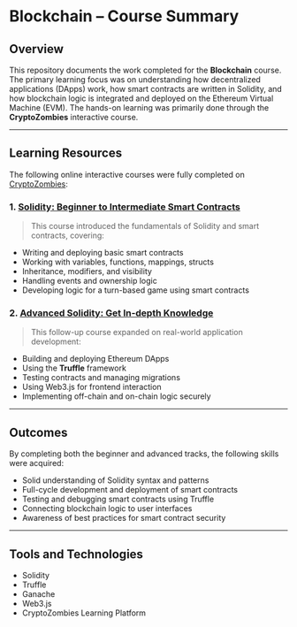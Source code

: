 # Blockchain – Course Summary

## Overview

This repository documents the work completed for the **Blockchain** course. The primary learning focus was on understanding how decentralized applications (DApps) work, how smart contracts are written in Solidity, and how blockchain logic is integrated and deployed on the Ethereum Virtual Machine (EVM). The hands-on learning was primarily done through the **CryptoZombies** interactive course.

---

## Learning Resources

The following online interactive courses were fully completed on [CryptoZombies](https://cryptozombies.io/en/course):

### 1. [Solidity: Beginner to Intermediate Smart Contracts](https://cryptozombies.io/en/course)
> This course introduced the fundamentals of Solidity and smart contracts, covering:
- Writing and deploying basic smart contracts
- Working with variables, functions, mappings, structs
- Inheritance, modifiers, and visibility
- Handling events and ownership logic
- Developing logic for a turn-based game using smart contracts

### 2. [Advanced Solidity: Get In-depth Knowledge](https://cryptozombies.io/en/course)
> This follow-up course expanded on real-world application development:
- Building and deploying Ethereum DApps
- Using the **Truffle** framework
- Testing contracts and managing migrations
- Using Web3.js for frontend interaction
- Implementing off-chain and on-chain logic securely

---

## Outcomes

By completing both the beginner and advanced tracks, the following skills were acquired:

- Solid understanding of Solidity syntax and patterns
- Full-cycle development and deployment of smart contracts
- Testing and debugging smart contracts using Truffle
- Connecting blockchain logic to user interfaces
- Awareness of best practices for smart contract security

---

## Tools and Technologies

- Solidity
- Truffle
- Ganache
- Web3.js
- CryptoZombies Learning Platform
